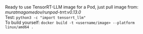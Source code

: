 Ready to use TensorRT-LLM image for a Pod, just pull image from: *muratmagomedov/runpod-trrt:v0.13.0*  
Test: `python3 -c "import tensorrt_llm"`  
To build yourself: `docker build -t <username/image> --platform linux/amd64 .`  
